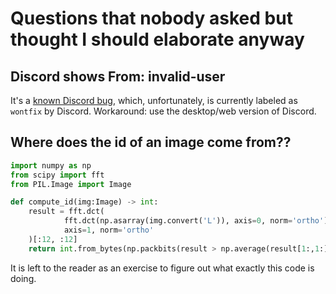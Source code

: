 # Questions that nobody asked but thought I should elaborate anyway

## Discord shows From: invalid-user

It's a [known Discord bug](https://bugs.discord.com/T1196), which, unfortunately, is currently labeled as
`wontfix` by Discord. Workaround: use the desktop/web version of Discord. 

## Where does the id of an image come from??

```python
import numpy as np
from scipy import fft
from PIL.Image import Image

def compute_id(img:Image) -> int:
    result = fft.dct(
            fft.dct(np.asarray(img.convert('L')), axis=0, norm='ortho'),
            axis=1, norm='ortho'
    )[:12, :12]
    return int.from_bytes(np.packbits(result > np.average(result[1:,1:])), 'big')
```

It is left to the reader as an exercise to figure out what exactly this code is
doing. 
